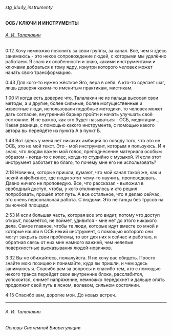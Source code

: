 ###### stg_klu4y_instrumenty
#### ОСБ / КЛЮЧИ И ИНСТРУМЕНТЫ
###### [А. И. Талалакин](https://t.me/osbmd/4552)

0:12 Хочу немножко пояснить за свои группы, за канал. Все, чем я здесь занимаюсь - это некое сопровождение людей, с которыми мы удалённо работаем. Я знаю их особенности и знаю, какими инструментами и ключами добраться к тому ядру, изнутри которого человек может начать свою трансформацию.

0:43 Для кого-то нужно жёсткое Эго, вера в себя. А кто-то сделает шаг, лишь доверяя каким-то именитым практикам, мистикам.

1:00 И когда есть доверие что, Талалакин не из пальца высосал свои методы, а и другие, более сильные, более могущественные и известные люди, использовали подобные методики, то человек может дать согласие, внутренний барьер пройти и начать улучшать своё состояние. И не важно, как это будет называться - ОСБ, медитации... Какая разница, с помощью какого инструмента, с помощью какого автора вы перейдёте из пункта А в пункт Б.

1:43 Вот здесь у меня нет никаких амбиций по поводу того, что это не ОСБ, это не мой текст. Это - мой инструмент, которым я пользуюсь. И я знаю, что людям важен мой голос, преподнесение материала особым образом - когда-то с колес, когда-то студийно с музыкой. И если этот инструмент работает во благо, то почему мне его не использовать?

2:18 Новички, которые пришли, думают, что мой канал такой же, как и некий инфобизнес, где люди хотят чему-то научить, проповедовать. Давно ничего не проповедую. Все, что рассказал - выложил в свободный доступ, чтобы, у кого откликнулось и кто решил попробовать, прошёл этот путь. А все остальное, что я делаю сейчас, это очень персональная работа. С людьми. Это не танцы без трусов на рыночной площади.

2:53 И если большая часть, которая все это видит, потому что доступ открыт, посмеётся, не поймёт,  удивится - мне нет до этого никакого дела. Самое главное, чтобы те люди, которые идут вместе со мной и которые нашли в ОСБ некий инструмент, с помощью которого они могут закрыть свои проблемы, то вот для них я сейчас и работаю, и обратная связь от них мне намного важней, чем нелепые поверхностные высказывания людей-новичков.

3:32 Вы не обижайтесь, пожалуйста. Я не хочу вас обидеть. Просто знайте мою позицию и понимайте, куда вы пришли, и чем здесь занимаюсь я. Спасибо вам за вопросы и спасибо тем, кто с помощью некого транса перейдет свои внутренние блоки, расслабится, успокоится, снимет напряжение, немножко передохнет и дальше опять продолжит свой путь в ясном, волевом, сильном состоянии.

4:15 Спасибо вам, дорогие мои. До новых встреч. 

***
###### А. И. Талалакин 
###### Основы Системной Биорегуляции